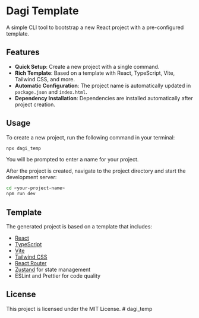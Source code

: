 # Dagi Template

A simple CLI tool to bootstrap a new React project with a pre-configured template.

## Features

-   **Quick Setup**: Create a new project with a single command.
-   **Rich Template**: Based on a template with React, TypeScript, Vite, Tailwind CSS, and more.
-   **Automatic Configuration**: The project name is automatically updated in `package.json` and `index.html`.
-   **Dependency Installation**: Dependencies are installed automatically after project creation.

## Usage

To create a new project, run the following command in your terminal:

```bash
npx dagi_temp
```

You will be prompted to enter a name for your project.

After the project is created, navigate to the project directory and start the development server:

```bash
cd <your-project-name>
npm run dev
```

## Template

The generated project is based on a template that includes:

-   [React](https://reactjs.org/)
-   [TypeScript](https://www.typescriptlang.org/)
-   [Vite](https://vitejs.dev/)
-   [Tailwind CSS](https://tailwindcss.com/)
-   [React Router](https://reactrouter.com/)
-   [Zustand](https://github.com/pmndrs/zustand) for state management
-   ESLint and Prettier for code quality

## License

This project is licensed under the MIT License.
#   d a g i _ t e m p 
 
 